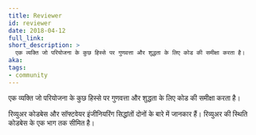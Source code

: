 ```yaml
---
title: Reviewer
id: reviewer
date: 2018-04-12
full_link: 
short_description: >
  एक व्यक्ति जो परियोजना के कुछ हिस्से पर गुणवत्ता और शुद्धता के लिए कोड की समीक्षा करता है।
aka: 
tags:
- community
---
```

 एक व्यक्ति जो परियोजना के कुछ हिस्से पर गुणवत्ता और शुद्धता के लिए कोड की समीक्षा करता है।

<!--more--> 

रिव्युअर कोडबेस और सॉफ्टवेयर इंजीनियरिंग सिद्धांतों दोनों के बारे में जानकार हैं। रिव्युअर की स्थिति कोडबेस के एक भाग तक सीमित है।